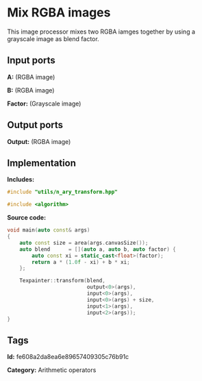 # Mix RGBA images

This image processor mixes two RGBA iamges together by using a grayscale image as blend factor.

## Input ports

__A:__ (RGBA image)

__B:__ (RGBA image)

__Factor:__ (Grayscale image)

## Output ports

__Output:__ (RGBA image)

## Implementation

__Includes:__ 

```c++
#include "utils/n_ary_transform.hpp"

#include <algorithm>
```

__Source code:__ 

```c++
void main(auto const& args)
{
	auto const size = area(args.canvasSize());
	auto blend      = [](auto a, auto b, auto factor) {
        auto const xi = static_cast<float>(factor);
        return a * (1.0f - xi) + b * xi;
	};

	Texpainter::transform(blend,
	                      output<0>(args),
	                      input<0>(args),
	                      input<0>(args) + size,
	                      input<1>(args),
	                      input<2>(args));
}
```

## Tags

__Id:__ fe608a2da8ea6e89657409305c76b91c

__Category:__ Arithmetic operators